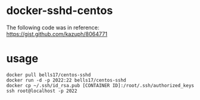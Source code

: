 # docker-sshd-centos

The following code was in reference: https://gist.github.com/kazuph/8064771

# usage

```
docker pull bells17/centos-sshd
docker run -d -p 2022:22 bells17/centos-sshd
docker cp ~/.ssh/id_rsa.pub [CONTAINER ID]:/root/.ssh/authorized_keys
ssh root@localhost -p 2022
```
